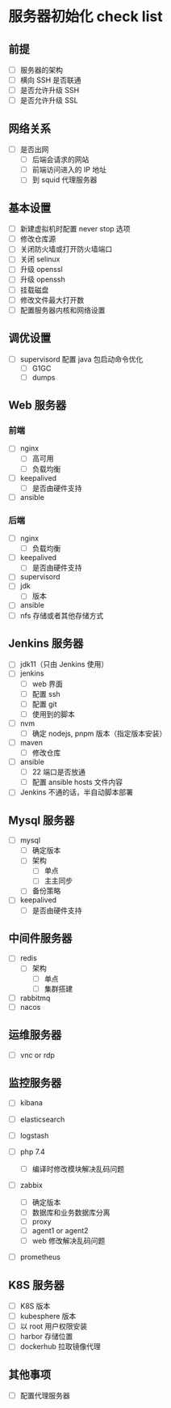 # 服务器初始化 check list

## 前提

- [ ] 服务器的架构
- [ ] 横向 SSH 是否联通
- [ ] 是否允许升级 SSH
- [ ] 是否允许升级 SSL

## 网络关系

- [ ] 是否出网
  - [ ] 后端会请求的网站
  - [ ] 前端访问进入的 IP 地址
  - [ ] 到 squid 代理服务器

## 基本设置

- [ ] 新建虚拟机时配置 never stop 选项
- [ ] 修改仓库源
- [ ] 关闭防火墙或打开防火墙端口
- [ ] 关闭 selinux
- [ ] 升级 openssl
- [ ] 升级 openssh
- [ ] 挂载磁盘
- [ ] 修改文件最大打开数
- [ ] 配置服务器内核和网络设置

## 调优设置

- [ ] supervisord 配置 java 包启动命令优化
  - [ ] G1GC
  - [ ] dumps

## Web 服务器

### 前端

- [ ] nginx
  - [ ] 高可用
  - [ ] 负载均衡
- [ ] keepalived
  - [ ] 是否由硬件支持
- [ ] ansible

### 后端

- [ ] nginx
  - [ ] 负载均衡
- [ ] keepalived
  - [ ] 是否由硬件支持
- [ ] supervisord
- [ ] jdk
  - [ ] 版本
- [ ] ansible
- [ ] nfs 存储或者其他存储方式

## Jenkins 服务器

- [ ] jdk11（只由 Jenkins 使用）
- [ ] jenkins
  - [ ] web 界面
  - [ ] 配置 ssh
  - [ ] 配置 git
  - [ ] 使用到的脚本
- [ ] nvm
  - [ ] 确定 nodejs, pnpm 版本（指定版本安装）
- [ ] maven
  - [ ] 修改仓库
- [ ] ansible
  - [ ] 22 端口是否放通
  - [ ] 配置 ansible hosts 文件内容

- [ ] Jenkins 不通的话，半自动脚本部署

## Mysql 服务器

- [ ] mysql
  - [ ] 确定版本
  - [ ] 架构
    - [ ] 单点
    - [ ] 主主同步
  - [ ] 备份策略
- [ ] keepalived
  - [ ] 是否由硬件支持

## 中间件服务器

- [ ] redis
  - [ ] 架构
    - [ ] 单点
    - [ ] 集群搭建
- [ ] rabbitmq
- [ ] nacos

## 运维服务器

- [ ] vnc or rdp

## 监控服务器

- [ ] kibana
- [ ] elasticsearch
- [ ] logstash

- [ ] php 7.4
  - [ ] 编译时修改模块解决乱码问题
- [ ] zabbix
  - [ ] 确定版本
  - [ ] 数据库和业务数据库分离
  - [ ] proxy
  - [ ] agent1 or agent2
  - [ ] web 修改解决乱码问题
- [ ] prometheus

## K8S 服务器

- [ ] K8S 版本
- [ ] kubesphere 版本
- [ ] 以 root 用户权限安装
- [ ] harbor 存储位置
- [ ] dockerhub 拉取镜像代理

## 其他事项

- [ ] 配置代理服务器
